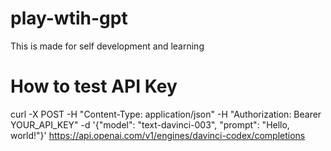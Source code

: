 # play-wtih-gpt
This is made for self development and learning

# How to test API Key 

curl -X POST -H "Content-Type: application/json" -H "Authorization: Bearer YOUR_API_KEY" -d '{"model": "text-davinci-003", "prompt": "Hello, world!"}' https://api.openai.com/v1/engines/davinci-codex/completions




